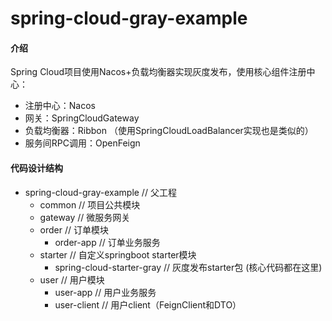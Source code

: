 # spring-cloud-gray-example

#### 介绍
Spring Cloud项目使用Nacos+负载均衡器实现灰度发布，使用核心组件注册中心：
- 注册中心：Nacos
- 网关：SpringCloudGateway
- 负载均衡器：Ribbon （使用SpringCloudLoadBalancer实现也是类似的）
- 服务间RPC调用：OpenFeign

#### 代码设计结构
- spring-cloud-gray-example  // 父工程
    - common // 项目公共模块
    - gateway // 微服务网关
    - order // 订单模块
        - order-app // 订单业务服务
    - starter // 自定义springboot starter模块
        - spring-cloud-starter-gray // 灰度发布starter包 (核心代码都在这里)
    - user // 用户模块
        - user-app // 用户业务服务
        - user-client // 用户client（FeignClient和DTO）